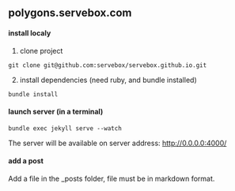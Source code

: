 ## polygons.servebox.com

#### install localy

1. clone project

`git clone git@github.com:servebox/servebox.github.io.git`

2. install dependencies (need ruby, and bundle installed)

`bundle install`

#### launch server (in a terminal)

`bundle exec jekyll serve --watch`

The server will be available on server address: http://0.0.0.0:4000/

#### add a post

Add a file in the _posts folder, file must be in markdown format.
